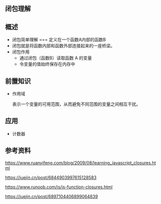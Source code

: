 ## 闭包理解

## 概述

- 闭包简单理解 === 定义在一个函数A内部的函数B
- 闭包就是将函数内部和函数外部连接起来的一座桥梁。
- 闭包作用
  - 通过闭包（函数B）读取函数 A 的变量
  - 令变量的值始终保存在内存中





## 前置知识

- 作用域

  表示一个变量的可用范围，从而避免不同范围的变量之间相互干扰。



## 应用

- 计数器







## 参考资料

https://www.ruanyifeng.com/blog/2009/08/learning_javascript_closures.html

https://juejin.cn/post/6844903997615128583

https://www.runoob.com/js/js-function-closures.html

https://juejin.cn/post/6897104406899064839

